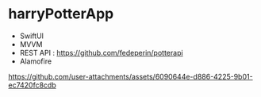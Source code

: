 # harryPotterApp
* SwiftUI
* MVVM
* REST API : https://github.com/fedeperin/potterapi
* Alamofire

  

https://github.com/user-attachments/assets/6090644e-d886-4225-9b01-ec7420fc8cdb

